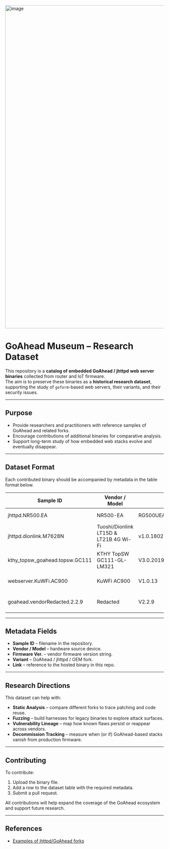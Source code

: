 <img width="1536" height="1024" alt="image" src="https://github.com/user-attachments/assets/770bda67-782c-4ad4-bb54-b54b1c90c6bc" />



# GoAhead Museum – Research Dataset

This repository is a **catalog of embedded GoAhead / jhttpd web server binaries** collected from router and IoT firmware.  
The aim is to preserve these binaries as a **historical research dataset**, supporting the study of `goform`-based web servers, their variants, and their security issues.

---

## Purpose

* Provide researchers and practitioners with reference samples of GoAhead and related forks.  
* Encourage contributions of additional binaries for comparative analysis.  
* Support long-term study of how embedded web stacks evolve and eventually disappear.

---


## Dataset Format

Each contributed binary should be accompanied by metadata in the table format below.

| Sample ID             | Vendor / Model            | Firmware Ver.                     | Variant          | Link                                                                 |
| --------------------- | ------------------------- | --------------------------------- | ---------------- | -------------------------------------------------------------------- |
| jhttpd.NR500.EA       | NR500-EA                  | RG500UEAABxCOMSLICv3.4.2731.16.43 | jhttpd fork      | [link](https://github.com/actuator/DEFCON-33/blob/main/jhttpd-Model-NR500-EA-Firmware-RG500UEAABxCOMSLICv3-4-2731-16-43) |
| jhttpd.dionlink.M7628N| Tuoshi/Dionlink LT15D & LT21B 4G Wi-Fi | v1.0.1802.10.08.P4                | jhttpd fork      | [link](https://github.com/actuator/DEFCON-33/blob/main/jhttpd-dionlink-M7628NNxlSPv2xUI_v1-0-1802-10-08_P4) |
| kthy_topsw_goahead.topsw.GC111      | KTHY TopSW GC111-GL-LM321 | V3.0.20191211                     | OEM GoAhead fork | [link](https://github.com/actuator/DEFCON-33/blob/main/kthy_topsw_goahead_GC111-GL-LM321_V3.0_20191211) |
| webserver.KuWFi.AC900 | KuWFi AC900               | V1.0.13                           | OEM GoAhead fork | [link](https://github.com/actuator/DEFCON-33/blob/main/webserver-KuWFi-AC900_FW_V1_0_13) |
| goahead.vendorRedacted.2.2.9 | Redacted | V2.2.9  | OEM GoAhead fork | [link](https://github.com/actuator/goform/blob/main/goahead.vendorRedacted-Ver-2.2.9.bin) |

---

## Metadata Fields

* **Sample ID** – filename in the repository.  
* **Vendor / Model** – hardware source device.  
* **Firmware Ver.** – vendor firmware version string.  
* **Variant** – GoAhead / jhttpd / OEM fork.  
* **Link** – reference to the hosted binary in this repo.  

---

## Research Directions

This dataset can help with:

* **Static Analysis** – compare different forks to trace patching and code reuse.  
* **Fuzzing** – build harnesses for legacy binaries to explore attack surfaces.  
* **Vulnerability Lineage** – map how known flaws persist or reappear across vendors.  
* **Decommission Tracking** – measure when (or if) GoAhead-based stacks vanish from production firmware.  

---

## Contributing

To contribute:

1. Upload the binary file.  
2. Add a row to the dataset table with the required metadata.  
3. Submit a pull request.  

All contributions will help expand the coverage of the GoAhead ecosystem and support future research.

---

## References

* [Examples of jhttpd/GoAhead forks](https://github.com/actuator/DEFCON-33)
